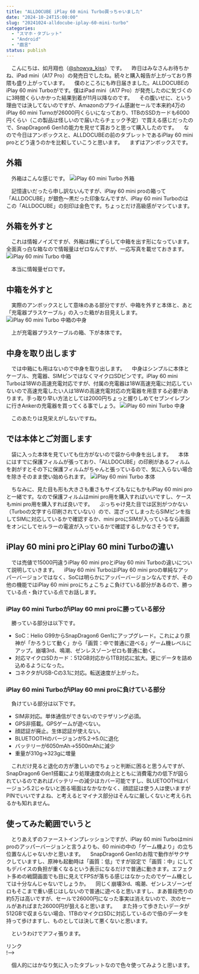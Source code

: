 ```yaml
---
title: "ALLDOCUBE iPlay 60 mini Turbo買っちゃいました"
date: "2024-10-24T15:00:00"
slug: "20241024-alldocube-iplay-60-mini-turbo"
categories: 
  - "スマホ・タブレット"
  - "Android"
  - "戯言"
status: publish
---
```


　こんにちは、如月翔也（[@showya_kiss](https://twitter.com/showya_kiss)）です。
　昨日はみなさんお待ちかね、iPad mini（A17 Pro）の発売日でしたね。続々と購入報告が上がっており界隈も盛り上がっています。
　僕のところにも昨日届きました。ALLDOCUBEのiPlay 60 mini Turboがです。僕はiPad mini（A17 Pro）が発売したのに気づくのに3時間くらいかかった結果到着が11月以降なのです。
　その腹いせに、という理由では決してないのですが、Amazonのプライム感謝セールで本来約4万のiPlay 60 mini Turnoが26000円くらいになっており、1TBのSSDカードも6000円くらい（この製品は怪しいので届いたらチェック予定）で買える感じだったので、SnapDragon6 Gen1の能力を見せて貰おうと思って購入したのです。
　なので今日はアンボックスと、ALLDOCUBEの前のタブレットであるiPlay 60 mini proとどう違うのかを比較していこうと思います。
　まずはアンボックスです。

## 外箱

　外箱はこんな感じです。
![iPlay 60 mini Turbo 外箱](img/60turbo-001.jpg)

　記憶違いだったら申し訳ないんですが、iPlay 60 mini proの箱って「ALLDOCUBE」が銀色〜黒だった印象なんですが、iPlay 60 mini Turboのはこの「ALLDOCUBE」の刻印は金色です。ちょっとだけ高級感がマシています。

## 外箱を外すと

　これは情報ノイズですが、外箱は横にずらして中箱を出す形になっています。全面真っ白な箱なので情報量はゼロなんですが、一応写真を載せておきます。
![iPlay 60 mini Turbo 中箱](img/60turbo-002.jpg)

　本当に情報量ゼロです。

## 中箱を外すと

　実際のアンボックスとして意味のある部分ですが、中箱を外すと本体と、あと「充電器プラスケーブル」の入った箱がお目見えします。
![iPlay 60 mini Turbo 中箱の中身](img/60turbo-003.jpg)

　上が充電器プラスケーブルの箱、下が本体です。

## 中身を取り出します

　では中箱にも用はないので中身を取り出します。
　中身はシンプルに本体とケーブル、充電器、SIMピンではなくマイクロSDピンです。iPlay 60 mini Turboは18Wの高速充電対応ですが、付属の充電器は18W高速充電に対応していないので高速充電したい人は18Wの高速充電対応の充電器を用意する必要があります。手っ取り早い方法としては2000円ちょっと握りしめてセブンイレブンに行きAnkerの充電器を買ってくる事でしょう。
![iPlay 60 mini Turbo 中身](img/60turbo-004.jpg)

　このあたりは見栄えがしないですね。

## では本体とご対面します

　袋に入った本体を見ていても仕方がないので袋から中身を出します。
　本体にはすでに保護フィルムが張っており、「ALLDOCUBE」の印刷があるフィルムを剥がすとその下に保護フィルムがちゃんと張っているので、気に入らない場合を除きそのまま使い始められます。
![iPlay 60 mini Turbo 本体](img/60turbo-005.jpg)

　ちなみに、見た目も形も大きさも重さもサイズもなにもかもiPlay 60 mini proと一緒です。なので保護フィルムはmini pro用を購入すればいいですし、ケースもmini pro用を購入すれば良いです。
　ぶっちゃけ見た目では区別がつかない（Turboの文字すら印刷されていない）ので、混ざってしまったらSIMピンを指してSIMに対応しているかで確認するか、mini proにSIMが入っているなら画面をオンにしてセルラーの電波が入っているかで確認するしかなさそうです。

## iPlay 60 mini proとiPlay 60 mini Turboの違い

　では売値で15000円違うiPlay 60 mini proとiPlay 60 mini Turboの違いについて説明していきます。
　iPlay 60 mini TurboはiPlay 60 mini proの単純なアッパーバージョンではなく、SoCは明らかにアッパーバージョンなんですが、その他の機能ではiPlay 60 mini proにちょこちょこ負けている部分があるので、勝っている点・負けている点でお話します。

### iPlay 60 mini TurboがiPlay 60 mni proに勝っている部分

　勝っている部分は以下です。

- SoC：Helio G99からSnapDragon6 Gen1にアップグレード。これにより原神が「かろうじて動く」から「画質：中で普通に遊べる」ゲーム機レベルにアップ。崩壊3rd、鳴潮、ゼンレスゾーンゼロも普通に動く。
- 対応マイクロSDカード：512GB対応から1TB対応に拡大。更にデータを詰め込めるようになった。
- コネクタがUSB-Cの3.1に対応。転送速度が上がった。

### iPlay 60 mini TurboがiPlay 60 mni proに負けている部分

　負けている部分は以下です。

- SIM非対応。単体通信ができないのでテザリング必須。
- GPS非搭載。GPSゲームが遊べない。
- 顔認証が廃止。生体認証が使えない。
- BLUETOOTHのバージョンが5.2→5.0に退化
- バッテリーが6050mAh→5500mAhに減少
- 重量が310g→323gに増量

　これだけ見ると退化の方が激しいのでちょっと判断に困ると思うんですが、SnapDragon6 Gen1搭載により処理速度の向上とともに消費電力の低下が図られているのであればバッテリーの減少はカバー可能ですし、BLUETOOTHはバージョン5.2じゃないと困る場面はなかなかなく、顔認証は使う人は使いますがPINでいいですよね、と考えるとマイナス部分はそんなに厳しくないと考えられるかも知れません。

## 使ってみた範囲でいうと

　とりあえずのファーストインプレッションですが、iPlay 60 mini Turboはmini proのアッパーバージョンと言うよりも、60 miniの中の「ゲーム機より」の立ち位置なんじゃないかと思います。
　SnapDragon6 Gen1のお陰で動作がサクサクしていますし、原神も起動時は「画質：低」ですが設定で「画質：中」にしてもデバイスの負担が重くなるという表示になるだけで普通に動きます。エフェクト多めの戦闘画面でも目に見えてFPSが落ちる感じはなかったのでゲーム機としては十分なんじゃないでしょうか。
　同じく崩壊3rd、鳴潮、ゼンレスゾーンゼロもそこまで重い感じはしないので普通に遊べると思いますし、まあ普段売りの約5万は高いですが、セールで26000円になった事実は消えないので、次のセールがあればまた26000円が狙えると思います。
　また持って歩きたいデータが512GBで収まらない場合、1TBのマイクロSDに対応しているので倍のデータを持って歩けますし、ものとしては決して悪くないと思います。



　というわけでアフィ張ります。
<!--! <!-- START MoshimoAffiliateEasyLink --><script type="text/javascript">(function(b,c,f,g,a,d,e){b.MoshimoAffiliateObject=a;b[a]=b[a]||function(){arguments.currentScript=c.currentScript||c.scripts[c.scripts.length-2];(b[a].q=b[a].q||[]).push(arguments)};c.getElementById(a)||(d=c.createElement(f),d.src=g,d.id=a,e=c.getElementsByTagName("body")[0],e.appendChild(d))})(window,document,"script","//dn.msmstatic.com/site/cardlink/bundle.js?20220329","msmaflink");msmaflink({"n":"ALLDOCUBE iPlay60ｍini Turbo タブレット8.4インチ Snapdragon 6Gen1 タブレット 4nmプロセス 上下スピーカー 6軸ジャイロ AnTuTuで約55万点 16GB+128GB+1TB拡張 UFS3.1 1920×1200 FHD WidevineL1 ALLDOCUBE OS Lite 5500mAh PD18W OTG C to C\/HDMI DP出力","b":"ALLDOCUBE","t":"ALLDOCUBE","d":"https:\/\/m.media-amazon.com","c_p":"\/images\/I","p":["\/41PdwoOMgoL._SL500_.jpg","\/41bQdExxWJL._SL500_.jpg","\/51tNfV7QuTL._SL500_.jpg","\/51XFYkVQISL._SL500_.jpg","\/51L223huslL._SL500_.jpg","\/516Hwd1ePPL._SL500_.jpg","\/41zmfgv6ZHL._SL500_.jpg","\/41CQc15EzoL._SL500_.jpg"],"u":{"u":"https:\/\/www.amazon.co.jp\/dp\/B0DD6CBM2Q","t":"amazon","r_v":""},"v":"2.1","b_l":[{"id":1,"u_tx":"Amazonで見る","u_bc":"#f79256","u_url":"https:\/\/www.amazon.co.jp\/dp\/B0DD6CBM2Q","a_id":2093955,"p_id":170,"pl_id":27060,"pc_id":185,"s_n":"amazon","u_so":1},{"id":2,"u_tx":"楽天市場で見る","u_bc":"#f76956","u_url":"https:\/\/search.rakuten.co.jp\/search\/mall\/ALLDOCUBE%20iPlay60%EF%BD%8Dini%20Turbo%20%E3%82%BF%E3%83%96%E3%83%AC%E3%83%83%E3%83%888.4%E3%82%A4%E3%83%B3%E3%83%81%20Snapdragon%206Gen1%20%E3%82%BF%E3%83%96%E3%83%AC%E3%83%83%E3%83%88%204nm%E3%83%97%E3%83%AD%E3%82%BB%E3%82%B9%20%E4%B8%8A%E4%B8%8B%E3%82%B9%E3%83%94%E3%83%BC%E3%82%AB%E3%83%BC%206%E8%BB%B8%E3%82%B8%E3%83%A3%E3%82%A4%E3%83%AD%20AnTuTu%E3%81%A7%E7%B4%8455%E4%B8%87%E7%82%B9%2016GB%2B128GB%2B1TB%E6%8B%A1%E5%BC%B5%20UFS3.1%201920%C3%971200%20FHD%20WidevineL1%20ALLDOCUBE%20OS%20Lite%205500mAh%20PD18W%20OTG%20C%20to%20C%2FHDMI%20DP%E5%87%BA%E5%8A%9B\/","a_id":2093954,"p_id":54,"pl_id":27059,"pc_id":54,"s_n":"rakuten","u_so":2},{"id":3,"u_tx":"Yahoo!ショッピングで見る","u_bc":"#66a7ff","u_url":"https:\/\/shopping.yahoo.co.jp\/search?first=1\u0026p=ALLDOCUBE%20iPlay60%EF%BD%8Dini%20Turbo%20%E3%82%BF%E3%83%96%E3%83%AC%E3%83%83%E3%83%888.4%E3%82%A4%E3%83%B3%E3%83%81%20Snapdragon%206Gen1%20%E3%82%BF%E3%83%96%E3%83%AC%E3%83%83%E3%83%88%204nm%E3%83%97%E3%83%AD%E3%82%BB%E3%82%B9%20%E4%B8%8A%E4%B8%8B%E3%82%B9%E3%83%94%E3%83%BC%E3%82%AB%E3%83%BC%206%E8%BB%B8%E3%82%B8%E3%83%A3%E3%82%A4%E3%83%AD%20AnTuTu%E3%81%A7%E7%B4%8455%E4%B8%87%E7%82%B9%2016GB%2B128GB%2B1TB%E6%8B%A1%E5%BC%B5%20UFS3.1%201920%C3%971200%20FHD%20WidevineL1%20ALLDOCUBE%20OS%20Lite%205500mAh%20PD18W%20OTG%20C%20to%20C%2FHDMI%20DP%E5%87%BA%E5%8A%9B","a_id":2099557,"p_id":1225,"pl_id":27061,"pc_id":1925,"s_n":"yahoo","u_so":3}],"eid":"ZZzvS","s":"s"});</script><div id="msmaflink-ZZzvS">リンク</div><!-- MoshimoAffiliateEasyLink END --> !-->

　個人的にはかなり気に入ったタブレットなので色々使ってみようと思います。